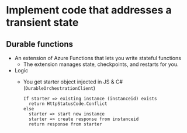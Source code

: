 # Implement code that addresses a transient state

## Durable functions

- An extension of Azure Functions that lets you write stateful functions
  - The extension manages state, checkpoints, and restarts for you.
- Logic
  - You get starter object injected in JS & C# (`DurableOrchestrationClient`)

    ```pseudocode
    If starter => existing instance (instanceid) exists
      return HttpStatusCode.Conflict
    else
      starter => start new instance
      starter => create response from instanceid
      return response from starter
    ```
